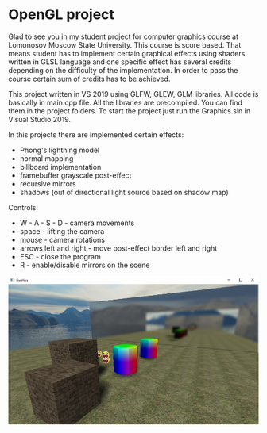 OpenGL project
====
Glad to see you in my student project for computer graphics course at Lomonosov Moscow State University.
This course is score based. That means student has to implement certain graphical effects using shaders written in GLSL language and one specific effect has several credits depending on the difficulty of the implementation. In order to pass the course certain sum of credits has to be achieved.

This project written in VS 2019 using GLFW, GLEW, GLM libraries. All code is basically in main.cpp file.
All the libraries are precompiled. You can find them in the project folders.
To start the project just run the Graphics.sln in Visual Studio 2019.

In this projects there are implemented certain effects:
* Phong's lightning model
* normal mapping
* billboard implementation
* framebuffer grayscale post-effect
* recursive mirrors
* shadows (out of directional light source based on shadow map)

Controls:
* W - A - S - D - camera movements
* space - lifting the camera
* mouse - camera rotations
* arrows left and right - move post-effect border left and right
* ESC - close the program
* R - enable/disable mirrors on the scene

![Alt text](/resources/screen.jpg?raw=true)
